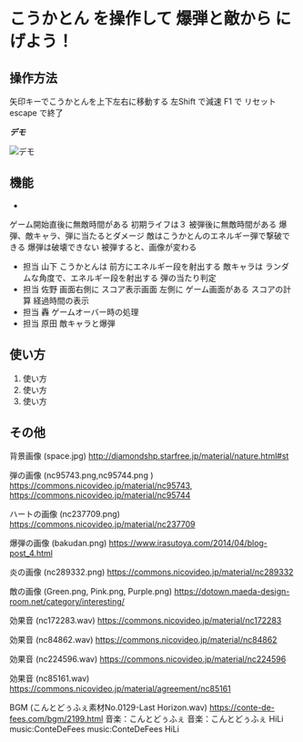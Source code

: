 

# こうかとん を操作して 爆弾と敵から にげよう！

## 操作方法

矢印キーでこうかとんを上下左右に移動する
左Shift で減速
F1 で リセット
escape で終了

***デモ***

![デモ](https://image-url.gif)

## 機能
- 
ゲーム開始直後に無敵時間がある
初期ライフは３ 被弾後に無敵時間がある
爆弾、敵キャラ、弾に当たるとダメージ
敵はこうかとんのエネルギー弾で撃破できる
爆弾は破壊できない
被弾すると、画像が変わる

- 担当 山下
こうかとんは 前方にエネルギー段を射出する
敵キャラは ランダムな角度で、エネルギー段を射出する
弾の当たり判定
- 担当 佐野
画面右側に スコア表示画面 左側に ゲーム画面がある
スコアの計算
経過時間の表示
- 担当 轟
ゲームオーバー時の処理
- 担当 原田
敵キャラと爆弾

## 使い方

1. 使い方
2. 使い方
3. 使い方



## その他

背景画像 (space.jpg)
http://diamondshp.starfree.jp/material/nature.html#st

弾の画像 (nc95743.png,nc95744.png ) 
https://commons.nicovideo.jp/material/nc95743, https://commons.nicovideo.jp/material/nc95744

ハートの画像 (nc237709.png)
https://commons.nicovideo.jp/material/nc237709

爆弾の画像 (bakudan.png)
https://www.irasutoya.com/2014/04/blog-post_4.html

炎の画像 (nc289332.png)
https://commons.nicovideo.jp/material/nc289332

敵の画像 (Green.png, Pink.png, Purple.png)
https://dotown.maeda-design-room.net/category/interesting/

効果音 (nc172283.wav)
https://commons.nicovideo.jp/material/nc172283

効果音 (nc84862.wav)
https://commons.nicovideo.jp/material/nc84862

効果音 (nc224596.wav)
https://commons.nicovideo.jp/material/nc224596

効果音 (nc85161.wav)
https://commons.nicovideo.jp/material/agreement/nc85161

BGM (こんとどぅふぇ素材No.0129-Last Horizon.wav)
https://conte-de-fees.com/bgm/2199.html
音楽：こんとどぅふぇ
音楽：こんとどぅふぇ HiLi
music:ConteDeFees
music:ConteDeFees HiLi

